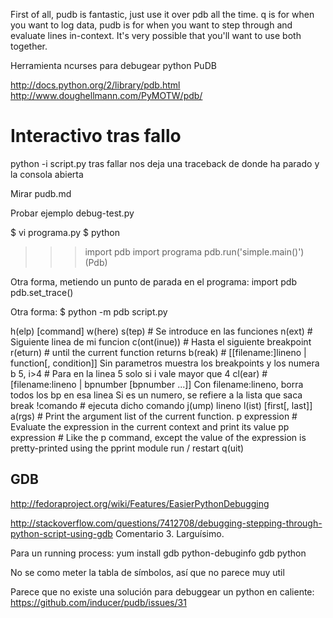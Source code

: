 First of all, pudb is fantastic, just use it over pdb all the time.
q is for when you want to log data, pudb is for when you want to step through and evaluate lines in-context. It's very possible that you'll want to use both together.


Herramienta ncurses para debugear python PuDB

http://docs.python.org/2/library/pdb.html
http://www.doughellmann.com/PyMOTW/pdb/

# Interactivo tras fallo
python -i script.py
  tras fallar nos deja una traceback de donde ha parado y la consola abierta

Mirar pudb.md

Probar ejemplo debug-test.py

$ vi programa.py
$ python
>>> import pdb
>>> import programa
>>> pdb.run('simple.main()')
(Pdb) 

Otra forma, metiendo un punto de parada en el programa:
import pdb
pdb.set_trace()

Otra forma:
$ python -m pdb script.py

h(elp) [command]
w(here)
s(tep) # Se introduce en las funciones
n(ext) # Siguiente linea de mi funcion
c(ont(inue)) # Hasta el siguiente breakpoint
r(eturn) # until the current function returns
b(reak) # [[filename:]lineno | function[, condition]]
	Sin parametros muestra los breakpoints y los numera
	b 5, i>4 # Para en la linea 5 solo si i vale mayor que 4
cl(ear) # [filename:lineno | bpnumber [bpnumber ...]]
	Con filename:lineno, borra todos los bp en esa linea
	Si es un numero, se refiere a la lista que saca break
!comando # ejecuta dicho comando
j(ump) lineno
l(ist) [first[, last]]
a(rgs) # Print the argument list of the current function.
p expression # Evaluate the expression in the current context and print its value
pp expression # Like the p command, except the value of the expression is pretty-printed using the pprint module
run / restart
q(uit)


## GDB ##
http://fedoraproject.org/wiki/Features/EasierPythonDebugging

http://stackoverflow.com/questions/7412708/debugging-stepping-through-python-script-using-gdb
Comentario 3. Larguísimo.

Para un running process:
yum install gdb python-debuginfo
gdb python <process id>

No se como meter la tabla de símbolos, así que no parece muy util


Parece que no existe una solución para debuggear un python en caliente: https://github.com/inducer/pudb/issues/31
